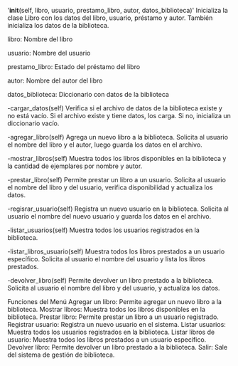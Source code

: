 '__init__(self, libro, usuario, prestamo_libro, autor, datos_biblioteca)'
Inicializa la clase Libro con los datos del libro, usuario, préstamo y autor. También inicializa los datos de la biblioteca.

libro: Nombre del libro

usuario: Nombre del usuario

prestamo_libro: Estado del préstamo del libro

autor: Nombre del autor del libro

datos_biblioteca: Diccionario con datos de la biblioteca

-cargar_datos(self)
Verifica si el archivo de datos de la biblioteca existe y no está vacío. Si el archivo existe y tiene datos, los carga. Si no, inicializa un diccionario vacío.

-agregar_libro(self)
Agrega un nuevo libro a la biblioteca. Solicita al usuario el nombre del libro y el autor, luego guarda los datos en el archivo.

-mostrar_libros(self)
Muestra todos los libros disponibles en la biblioteca y la cantidad de ejemplares por nombre y autor.

-prestar_libro(self)
Permite prestar un libro a un usuario. Solicita al usuario el nombre del libro y del usuario, verifica disponibilidad y actualiza los datos.

-regisrar_usuario(self)
Registra un nuevo usuario en la biblioteca. Solicita al usuario el nombre del nuevo usuario y guarda los datos en el archivo.

-listar_usuarios(self)
Muestra todos los usuarios registrados en la biblioteca.

-listar_libros_usuario(self)
Muestra todos los libros prestados a un usuario específico. Solicita al usuario el nombre del usuario y lista los libros prestados.

-devolver_libro(self)
Permite devolver un libro prestado a la biblioteca. Solicita al usuario el nombre del libro y del usuario, y actualiza los datos.


Funciones del Menú
Agregar un libro: Permite agregar un nuevo libro a la biblioteca.
Mostrar libros: Muestra todos los libros disponibles en la biblioteca.
Prestar libro: Permite prestar un libro a un usuario registrado.
Registrar usuario: Registra un nuevo usuario en el sistema.
Listar usuarios: Muestra todos los usuarios registrados en la biblioteca.
Listar libros de usuario: Muestra todos los libros prestados a un usuario específico.
Devolver libro: Permite devolver un libro prestado a la biblioteca.
Salir: Sale del sistema de gestión de biblioteca.